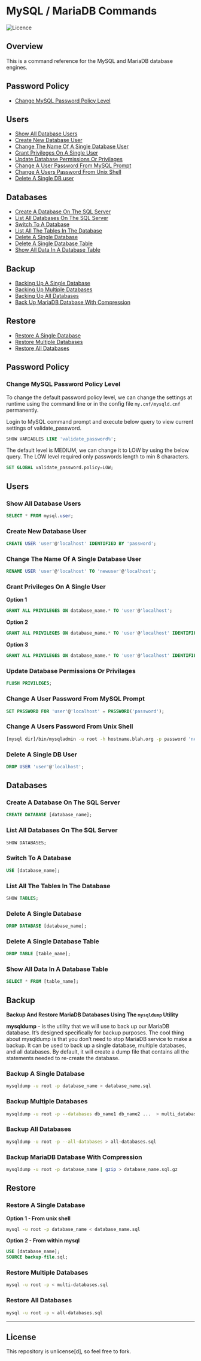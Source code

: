 # MySQL / MariaDB Commands

![Licence](https://img.shields.io/badge/Unlicense-red)

## Overview

This is a command reference for the MySQL and MariaDB database engines.

## Password Policy

- [Change MySQL Password Policy Level](#change-mysql-password-policy-level)

## Users

- [Show All Database Users](#show-all-database-users)
- [Create New Database User](#create-new-database-user)
- [Change The Name Of A Single Database User](#change-the-name-of-a-single-database-user)
- [Grant Privileges On A Single User](#grant-privileges-on-a-single-user)
- [Update Database Permissions Or Privilages](#update-database-permissions-or-privilages)
- [Change A User Password From MySQL Prompt](#change-a-user-password-from-mysql-prompt)
- [Change A Users Password From Unix Shell](#change-a-users-password-from-unix-shell)
- [Delete A Single DB user](#delete-a-single-db-user)

## Databases

- [Create A Database On The SQL Server](#create-a-database-on-the-sql-server)
- [List All Databases On The SQL Server](#list-all-databases-on-the-sql-server)
- [Switch To A Database](#switch-to-a-database)
- [List All The Tables In The Database](#list-all-the-tables-in-the-database)
- [Delete A Single Database](#delete-a-single-database)
- [Delete A Single Database Table](#delete-a-single-database-table)
- [Show All Data In A Database Table](#show-all-data-in-a-database-table)

## Backup

- [Backing Up A Single Database](#backing-up-a-single-database)
- [Backing Up Multiple Databases](#backing-up-multiple-databases)
- [Backing Up All Databases](#backing-up-all-databases)
- [Back Up MariaDB Database With Compression](#back-up-mariadb-database-with-compression)

## Restore

- [Restore A Single Database](#restore-a-single-database)
- [Restore Multiple Databases](#restore-multiple-databases)
- [Restore All Databases](#restore-all-databases)

## Password Policy

### Change MySQL Password Policy Level

To change the default password policy level, we can change the settings at runtime using the command line or in the config file `my.cnf/mysqld.cnf` permanently.

Login to MySQL command prompt and execute below query to view current settings of validate_password.

```sql
SHOW VARIABLES LIKE 'validate_password%';
```

The default level is MEDIUM, we can change it to LOW by using the below query. The LOW level required only passwords length to min 8 characters.

```sql
SET GLOBAL validate_password.policy=LOW;
```

## Users

### Show All Database Users

```sql
SELECT * FROM mysql.user;
```

### Create New Database User

```sql
CREATE USER 'user'@'localhost' IDENTIFIED BY 'password';
```

### Change The Name Of A Single Database User

```sql
RENAME USER 'user'@'localhost' TO 'newuser'@'localhost';
```

### Grant Privileges On A Single User

**Option 1**

```sql
GRANT ALL PRIVILEGES ON database_name.* TO 'user'@'localhost';
```

**Option 2**

```sql
GRANT ALL PRIVILEGES ON database_name.* TO 'user'@'localhost' IDENTIFIED BY 'password'
```

**Option 3**

```sql
GRANT ALL PRIVILEGES ON database_name.* TO 'user'@'localhost' IDENTIFIED BY 'password' WITH GRANT OPTION;
```

### Update Database Permissions Or Privilages

```sql
FLUSH PRIVILEGES;
```

### Change A User Password From MySQL Prompt

```sql
SET PASSWORD FOR 'user'@'localhost' = PASSWORD('password');
```

### Change A Users Password From Unix Shell

```bash
[mysql dir]/bin/mysqladmin -u root -h hostname.blah.org -p password 'newpassword'
```

### Delete A Single DB User

```sql
DROP USER 'user'@'localhost';
```

## Databases

### Create A Database On The SQL Server

```sql
CREATE DATABASE [database_name];
```

### List All Databases On The SQL Server

```sql
SHOW DATABASES;
```

### Switch To A Database

```sql
USE [database_name];
```

### List All The Tables In The Database

```sql
SHOW TABLES;
```

### Delete A Single Database

```sql
DROP DATABASE [database_name];
```

### Delete A Single Database Table

```sql
DROP TABLE [table_name];
```

### Show All Data In A Database Table

```sql
SELECT * FROM [table_name];
```

## Backup

**Backup And Restore MariaDB Databases Using The `mysqldump` Utility**

**mysqldump** - is the utility that we will use to back up our MariaDB database. It’s designed specifically for backup purposes. The cool thing about mysqldump is that you don’t need to stop MariaDB service to make a backup. It can be used to back up a single database, multiple databases, and all databases. By default, it will create a dump file that contains all the statements needed to re-create the database.

### Backup A Single Database

```bash
mysqldump -u root -p database_name > database_name.sql
```

### Backup Multiple Databases

```bash
mysqldump -u root -p --databases db_name1 db_name2 ...  > multi_database.sql
```

### Backup All Databases

```bash
mysqldump -u root -p --all-databases > all-databases.sql
```

### Backup MariaDB Database With Compression

```bash
mysqldump -u root -p database_name | gzip > database_name.sql.gz
```

## Restore

### Restore A Single Database

**Option 1 - From unix shell**

```bash
mysql -u root -p database_name < database_name.sql
```

**Option 2 - From within mysql**

```sql
USE [database_name];
SOURCE backup-file.sql;
```

### Restore Multiple Databases

```bash
mysql -u root -p < multi-databases.sql
```

### Restore All Databases

```bash
mysql -u root -p < all-databases.sql
```

---

## License

This repository is unlicense[d], so feel free to fork.
